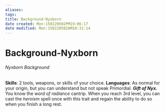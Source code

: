```yaml
---
aliases: 
tags: 
title: Background-Nyxborn
date created: Mon:150220502PM19:06:17
date modified: Mon:150220502AM10:31:14
---
```

# Background-Nyxborn

###### Nyxborn Background
**Skills**: 2 tools, weapons, or skills of your choice.
**Languages**: As normal for your origin, but you can understand but not speak Primordial.
_**Gift of Nyx.**_ You know the _word of radiance_ cantrip. When you reach 3rd level, you can cast the _heroism_ spell once with this trait and regain the ability to do so when you finish a long rest.
